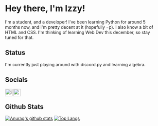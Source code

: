 # Hey there, I'm Izzy!
I'm a student, and a developer! I've been learning Python for around 5 months now, and I'm pretty decent at it (hopefully =p). I also know a bit of HTML and CSS. I'm thinking of learning Web Dev this december, so stay tuned for that.

## Status
I'm currently just playing around with discord.py and learning algebra. 

## Socials
[<img align="left" alt="izzy#2859 | discord" width="24px" src="https://cdn.jsdelivr.net/npm/simple-icons@v3/icons/discord.svg">](https://discord.com/users/521872289231273994)
[<img align="left" alt="wq_izzy | twitter" width="24px" src="https://cdn.jsdelivr.net/npm/simple-icons@v3/icons/twitter.svg">](https://twitter.com/wq_izzy)
<br>

## Github Stats
[![Anurag's github stats](https://github-readme-stats.vercel.app/api?username=izzy-q&show_icons=true&theme=calm)](https://github.com/anuraghazra/github-readme-stats)
[![Top Langs](https://github-readme-stats.vercel.app/api/top-langs/?username=izzy-q&hide=powershell,css&theme=calm)](https://github.com/anuraghazra/github-readme-stats)
